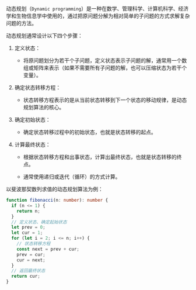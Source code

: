 动态规划（`Dynamic programming`）是一种在数学、管理科学、计算机科学、经济学和生物信息学中使用的，通过把原问题分解为相对简单的子问题的方式求解复杂问题的方法。

动态规划通常设计以下四个步骤：

1. 定义状态：

   - 将原问题划分为若干个子问题，定义状态表示子问题的解，通常用一个数组或矩阵来表示（如果不需要所有子问题的解，也可以压缩状态为若干个变量）。

2. 确定状态转移方程：

   - 状态转移方程表示的是从当前状态转移到下一个状态的移动规律，是动态规划算法的核心。

3. 确定初始状态：

   - 确定状态转移过程中的初始状态，也就是状态转移的起点。

4. 计算最终状态：

   - 根据状态转移方程和出事状态，计算出最终状态，也就是状态转移的终点。

   - 通常使用递归或迭代（循环）的方式计算。


以斐波那契数列求值的动态规划算法为例：

~~~typescript
function fibonacci(n: number): number {
  if (n <= 1) {
    return n;
  }
  // 定义状态、确定起始状态
  let prev = 0;
  let cur = 1;
  for (let i = 2; i <= n; i++) {
    // 状态转移方程
    const next = prev + cur;
    prev = cur;
    cur = next;
  }
  // 返回最终状态
  return cur;
}
~~~

